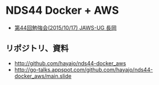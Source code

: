 # NDS44 Docker + AWS

* [第44回勉強会(2015/10/17) JAWS-UG 長岡](http://nagaoka.techtalk.jp/no44)

## リポジトリ、資料

* http://github.com/hayajo/nds44-docker_aws
* http://go-talks.appspot.com/github.com/hayajo/nds44-docker_aws/main.slide

